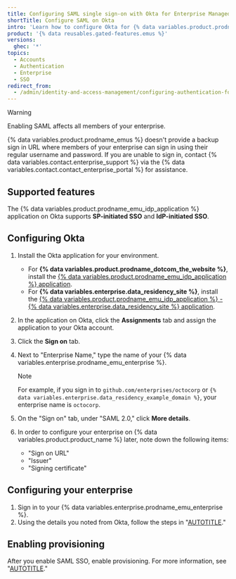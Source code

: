 ```yaml
---
title: Configuring SAML single sign-on with Okta for Enterprise Managed Users
shortTitle: Configure SAML on Okta
intro: 'Learn how to configure Okta for {% data variables.product.prodname_emus %} on {% data variables.product.prodname_dotcom_the_website %} or {% data variables.enterprise.data_residency_site %}.'
product: '{% data reusables.gated-features.emus %}'
versions:
  ghec: '*'
topics:
  - Accounts
  - Authentication
  - Enterprise
  - SSO
redirect_from:
  - /admin/identity-and-access-management/configuring-authentication-for-enterprise-managed-users/configuring-saml-single-sign-on-with-okta-for-enterprise-managed-users
---
```


>[!WARNING]
>Enabling SAML affects all members of your enterprise.
>
>{% data variables.product.prodname_emus %} doesn't provide a backup sign in URL where members of your enterprise can sign in using their regular username and password.
>If you are unable to sign in, contact {% data variables.contact.enterprise_support %} via the {% data variables.contact.contact_enterprise_portal %} for assistance.

## Supported features

The {% data variables.product.prodname_emu_idp_application %} application on Okta supports **SP-initiated SSO** and **IdP-initiated SSO**.

## Configuring Okta

1. Install the Okta application for your environment.

   * For **{% data variables.product.prodname_dotcom_the_website %}**, install the [{% data variables.product.prodname_emu_idp_application %} application](https://www.okta.com/integrations/github-enterprise-managed-user).
   * For **{% data variables.enterprise.data_residency_site %}**, install the [{% data variables.product.prodname_emu_idp_application %} - {% data variables.enterprise.data_residency_site %} application](https://www.okta.com/integrations/github-enterprise-managed-user-ghe-com/).

1. In the application on Okta, click the **Assignments** tab and assign the application to your Okta account.
1. Click the **Sign on** tab.
1. Next to "Enterprise Name," type the name of your  {% data variables.enterprise.prodname_emu_enterprise %}.

   >[!NOTE]
   >For example, if you sign in to `github.com/enterprises/octocorp` or `{% data variables.enterprise.data_residency_example_domain %}`, your enterprise name is `octocorp`.

1. On the "Sign on" tab, under "SAML 2.0," click **More details**.
1. In order to configure your enterprise on {% data variables.product.product_name %} later, note down the following items:

   * "Sign on URL"
   * "Issuer"
   * "Signing certificate"

## Configuring your enterprise

1. Sign in to your {% data variables.enterprise.prodname_emu_enterprise %}.
1. Using the details you noted from Okta, follow the steps in "[AUTOTITLE](/admin/managing-iam/configuring-authentication-for-enterprise-managed-users/configuring-saml-single-sign-on-for-enterprise-managed-users#configure-your-enterprise)."

## Enabling provisioning

After you enable SAML SSO, enable provisioning. For more information, see "[AUTOTITLE](/admin/identity-and-access-management/provisioning-user-accounts-for-enterprise-managed-users/configuring-scim-provisioning-with-okta)."
